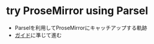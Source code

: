 # try ProseMirror using Parsel

- Parselを利用してProseMirrorにキャッチアップする軌跡
- [ガイド](https://prosemirror.net/docs/guide/)に準じて進む

